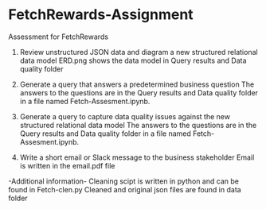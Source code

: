 # FetchRewards-Assignment
Assessment for FetchRewards

1) Review unstructured JSON data and diagram a new structured relational data model
ERD.png shows the data model in Query results and Data quality folder

2) Generate a query that answers a predetermined business question
The answers to the questions are in the Query results and Data quality folder in a file named Fetch-Assesment.ipynb.

3) Generate a query to capture data quality issues against the new structured relational data model
The answers to the questions are in the Query results and Data quality folder in a file named Fetch-Assesment.ipynb.

4) Write a short email or Slack message to the business stakeholder
Email is written in the email.pdf file

-Additional information-
Cleaning scipt is written in python and can be found in Fetch-clen.py
Cleaned and original json files are found in data folder

